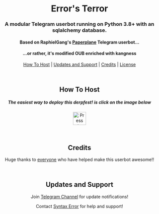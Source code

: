 <h1 align="center"> Error's Terror</h1>
<h3 align="center">A modular Telegram userbot running on Python 3.8+ with an sqlalchemy database.</h3>
<h4 align="center">Based on RaphielGang's <a href="https://github.com/RaphielGang/Telegram-UserBot">Paperplane</a> Telegram userbot...</h4>
<h4 align="center">...or rather, it's modified OUB enriched with kangness</h4>
<p align="center"><a href="#how-to-host">How To Host</a> | <a href="#updates-and-support">Updates and Support</a> | <a href="#credits">Credits</a> | <a href="#license">License</a></p>
<p align="center">&nbsp;</p>
<h2 align="center">How To Host</h2>
<h5 align="center">The easiest way to deploy this derpfest! is click on the image below</h5>
<p align="center"><a href="https://heroku.com/deploy?template=https://github.com/code-rgb/OUB-X/tree/sql-extended"><img src="https://telegra.ph/file/843716e2e694b3505cf9e.jpg" alt="Press to Takeoff" height="42" width="42"></a></p>
<p align="center">&nbsp;</p>
<h2 align="center">Credits</h2>
<p align="center">Huge thanks to <a href="https://github.com/code-rgb/OUB-X/graphs/contributors">everyone</a> who have helped make this userbot awesome!!</p>
<p align="center">&nbsp;</p>
<h2 align="center">Updates and Support</h2>
<p align="center">Join <a href="https://t.me/PaperplaneExtended_news">Telegram Channel</a> for update notifications!</p>
<p align="center">Contact <a href="https://t.me/deleteduser420">Syntax Error</a> for help and support!</p>
<p align="center">&nbsp;</p>

